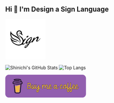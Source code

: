 ## Hi 👋 I'm Design a Sign Language

[<img src="./Sign_logo.svg"  alt="Sign Logo" style="width:128px;"/>](https://github.com/johnny-shaman/sign)

![Shinichi's GitHub Stats](https://github-readme-stats.vercel.app/api?username=johnny-shaman&theme=nightowl&bg_color=0D1117&hide_border=true&show=reviews,discussions_started,discussions_answered,prs_merged,prs_merged_percentage&show_icons=true)
![Top Langs](https://github-readme-stats.vercel.app/api/top-langs/?username=johnny-shaman&theme=nightowl&bg_color=0D1117&hide_border=true&layout=donut)

[<img src="./my_bmc_button.svg"  alt="☕ Buy me a Coffee ☕" style="width:256px;"/>](https://buymeacoffee.com/johnny_shaman)
<!--
**johnny-shaman/johnny-shaman** is a ✨ _special_ ✨ repository because its `README.md` (this file) appears on your GitHub profile.

Here are some ideas to get you started:

- 🔭 I’m currently working on ...
- 🌱 I’m currently learning ...
- 👯 I’m looking to collaborate on ...
- 🤔 I’m looking for help with ...
- 💬 Ask me about ...
- 📫 How to reach me: ...
- 😄 Pronouns: ...
- ⚡ Fun fact: ...
-->
